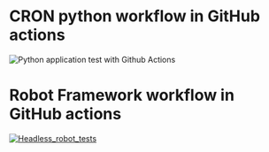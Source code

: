 # CRON python workflow in GitHub actions
![Python application test with Github Actions](https://github.com/todynyuk/github-actions-test/workflows/cron_request_test/badge.svg)
# Robot Framework workflow in GitHub actions

[![Headless_robot_tests](https://github.com/todynyuk/github-actions-test/actions/workflows/robot_cron_test.yml/badge.svg)](https://github.com/todynyuk/github-actions-test/workflows/actions/robot_cron_test.yml)

